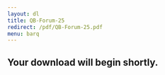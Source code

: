 ```yaml
---
layout: dl
title: QB-Forum-25
redirect: /pdf/QB-Forum-25.pdf
menu: barq
---
```

## Your download will begin shortly.
